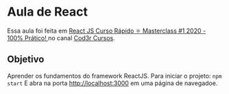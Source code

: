 # Aula de React

Essa aula foi feita em [React JS Curso Rápido ⚛️ Masterclass #1 2020 - 100% Prático!
](https://www.youtube.com/watch?v=XQxitgyZ_S4) no canal [Cod3r Cursos](https://www.youtube.com/channel/UCcMcmtNSSQECjKsJA1XH5MQ?pbjreload=102).

## Objetivo

Aprender os fundamentos do framework ReactJS.
Para iniciar o projeto: 
`npm start`
E abra na porta [http://localhost:3000](http://localhost:3000) em uma página de navegadoe.

